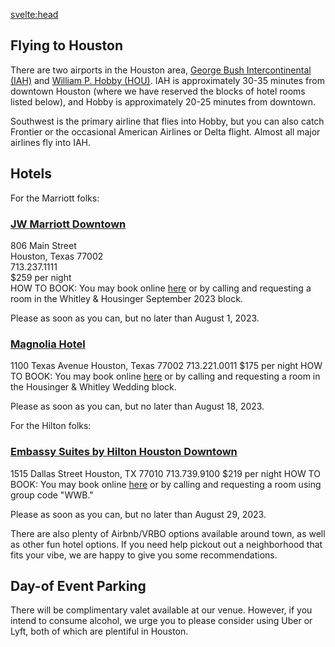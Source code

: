 <script>
  import { pageTitle } from '~/utils/pageTitle'
</script>

<!-- HEAD -->
<svelte:head>
  <title>{pageTitle('Travel & Accomodations')}</title>
  <meta name="description" content="Everything our out-of-town friends will need to best enjoy their Houston stay!" />
</svelte:head>

## Flying to Houston
There are two airports in the Houston area, [George Bush Intercontinental (IAH)](https://goo.gl/maps/gJmsofuFmtiLf3fQ6) and [William P. Hobby (HOU)](https://goo.gl/maps/ZENw2R4jjR2qCada8). IAH is approximately 30-35 minutes from downtown Houston (where we have reserved the blocks of hotel rooms listed below), and Hobby is approximately 20-25 minutes from downtown.
 
Southwest is the primary airline that flies into Hobby, but you can also catch Frontier or the occasional American Airlines or Delta flight. Almost all major airlines fly into IAH.

## Hotels

For the Marriott folks:

### [JW Marriott Downtown](https://www.marriott.com/en-us/hotels/houdj-jw-marriott-houston-downtown/overview/)
806 Main Street  
Houston, Texas 77002  
713.237.1111  
$259 per night  
HOW TO BOOK: You may book online [here](https://www.marriott.com/events/start.mi?id=1675203407578&key=GRP) or by calling and requesting a room in the Whitley & Housinger September 2023 block. 

Please as soon as you can, but no later than August 1, 2023.

### [Magnolia Hotel](https://www.marriott.com/en-us/hotels/houmg-magnolia-hotel-houston-a-tribute-portfolio-hotel/overview/)
1100 Texas Avenue 
Houston, Texas 77002
713.221.0011
$175 per night
HOW TO BOOK: You may book online [here](https://www.marriott.com/events/start.mi?id=1677007028502&key=GRP) or by calling and requesting a room in the Housinger & Whitley Wedding block.

Please as soon as you can, but no later than August 18, 2023. 

For the Hilton folks:

### [Embassy Suites by Hilton Houston Downtown](https://www.hilton.com/en/hotels/houdnes-embassy-suites-houston-downtown/)
1515 Dallas Street
Houston, TX 77010
713.739.9100
$219 per night
HOW TO BOOK: You may book online [here](https://www.hilton.com/en/attend-my-event/thewhitleywedding2023/) or by calling and requesting a room using group code "WWB."

Please as soon as you can, but no later than August 29, 2023. 

There are also plenty of Airbnb/VRBO options available around town, as well as other fun hotel options. If you need help pickout out a neighborhood that fits your vibe, we are happy to give you some recommendations.
 
## Day-of Event Parking
There will be complimentary valet available at our venue. However, if you intend to consume alcohol, we urge you to please consider using Uber or Lyft, both of which are plentiful in Houston.
